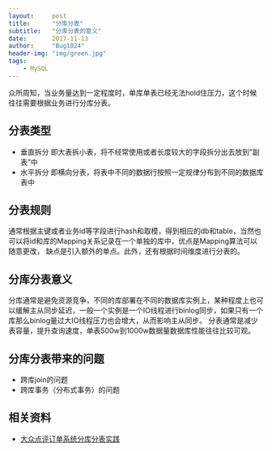```yaml
---
layout:     post
title:      "分库分表"
subtitle:   "分库分表的意义"
date:       2017-11-13
author:     "Bug1024"
header-img: "img/green.jpg"
tags:
    - MySQL
---
```


众所周知，当业务量达到一定程度时，单库单表已经无法hold住压力，这个时候往往需要根据业务进行分库分表。

## 分表类型
* 垂直拆分 即大表拆小表，将不经常使用或者长度较大的字段拆分出去放到“副表”中
* 水平拆分 即横向分表，将表中不同的数据行按照一定规律分布到不同的数据库表中

## 分表规则
通常根据主键或者业务id等字段进行hash和取模，得到相应的db和table，当然也可以将id和库的Mapping关系记录在一个单独的库中，优点是Mapping算法可以随意更改，
缺点是引入额外的单点。此外，还有根据时间维度进行分表的。

## 分库分表意义
分库通常是避免资源竞争，不同的库部署在不同的数据库实例上，某种程度上也可以缓解主从同步延迟，一般一个实例是一个IO线程进行binlog同步，如果只有一个库那么binlog量过大IO线程压力也会增大，从而影响主从同步。
分表通常是减少表容量，提升查询速度，单表500w到1000w数据量数据库性能往往比较可观。

## 分库分表带来的问题
* 跨库join的问题
* 跨库事务（分布式事务）的问题

## 相关资料
* [大众点评订单系统分库分表实践](https://tech.meituan.com/dianping_order_db_sharding.html)

